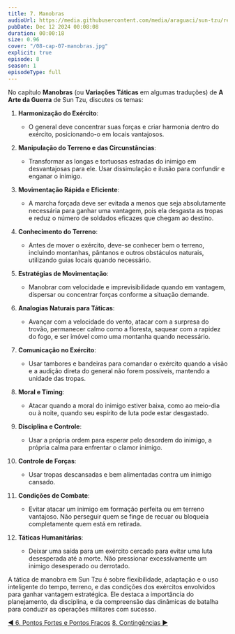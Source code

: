 ```yaml
---
title: 7. Manobras
audioUrl: https://media.githubusercontent.com/media/araguaci/sun-tzu/refs/heads/main/public/audio/08-cap-07-manobras.mp3
pubDate: Dec 12 2024 00:08:08
duration: 00:00:18
size: 0.96
cover: "/08-cap-07-manobras.jpg"
explicit: true
episode: 8
season: 1
episodeType: full
---
```



No capítulo **Manobras** (ou **Variações Táticas** em algumas traduções) de **A Arte da Guerra** de Sun Tzu, discutes os temas:

  1. **Harmonização do Exército**:

      - O general deve concentrar suas forças e criar harmonia dentro do exército, posicionando-o em locais vantajosos.

  2. **Manipulação do Terreno e das Circunstâncias**:

      - Transformar as longas e tortuosas estradas do inimigo em desvantajosas para ele. Usar dissimulação e ilusão para confundir e enganar o inimigo.

  3. **Movimentação Rápida e Eficiente**:

      - A marcha forçada deve ser evitada a menos que seja absolutamente necessária para ganhar uma vantagem, pois ela desgasta as tropas e reduz o número de soldados eficazes que chegam ao destino.

  4. **Conhecimento do Terreno**:

      - Antes de mover o exército, deve-se conhecer bem o terreno, incluindo montanhas, pântanos e outros obstáculos naturais, utilizando guias locais quando necessário.

  5. **Estratégias de Movimentação**:

      - Manobrar com velocidade e imprevisibilidade quando em vantagem, dispersar ou concentrar forças conforme a situação demande.

  6. **Analogias Naturais para Táticas**:

      - Avançar com a velocidade do vento, atacar com a surpresa do trovão, permanecer calmo como a floresta, saquear com a rapidez do fogo, e ser imóvel como uma montanha quando necessário.

  7. **Comunicação no Exército**:

      - Usar tambores e bandeiras para comandar o exército quando a visão e a audição direta do general não forem possíveis, mantendo a unidade das tropas.

  8. **Moral e Timing**:

      - Atacar quando a moral do inimigo estiver baixa, como ao meio-dia ou à noite, quando seu espírito de luta pode estar desgastado.

  9. **Disciplina e Controle**:

      - Usar a própria ordem para esperar pelo desordem do inimigo, a própria calma para enfrentar o clamor inimigo.

  10. **Controle de Forças**:

      - Usar tropas descansadas e bem alimentadas contra um inimigo cansado.

  11. **Condições de Combate**:

      - Evitar atacar um inimigo em formação perfeita ou em terreno vantajoso. Não perseguir quem se finge de recuar ou bloqueia completamente quem está em retirada.

  12. **Táticas Humanitárias**:

      - Deixar uma saída para um exército cercado para evitar uma luta desesperada até a morte. Não pressionar excessivamente um inimigo desesperado ou derrotado.

A tática de manobra em Sun Tzu é sobre flexibilidade, adaptação e o uso inteligente do tempo, terreno, e das condições dos exércitos envolvidos para ganhar vantagem estratégica. Ele destaca a importância do planejamento, da disciplina, e da compreensão das dinâmicas de batalha para conduzir as operações militares com sucesso.

  
<div class="text-center mt-16">
  <a class="btn btn-accent mt-9" href="/episode/post07">◀️ 6. Pontos Fortes e Pontos Fracos</a>
  <a class="btn btn-accent mt-9" href="/episode/post09">8. Contingências ▶️</a>
</div>